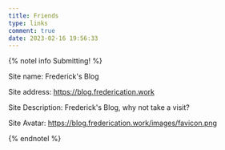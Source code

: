 ```yaml
---
title: Friends
type: links
comment: true
date: 2023-02-16 19:56:33
---
```


{% notel info Submitting! %}

Site name: Frederick's Blog

Site address: https://blog.frederication.work

Site Description: Frederick's Blog, why not take a visit?

Site Avatar: https://blog.frederication.work/images/favicon.png

{% endnotel %}

